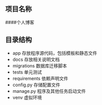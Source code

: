 ## 项目名称

####个人博客

## 目录结构

* app 存放程序源代码，包括模板和静态文件
* docs 存放相关说明文档
* migrations 数据库迁移脚本
* tests 单元测试
* requirements 依赖声明文件
* config.py 存储配置文件
* manage.py 程序及其他任务启动文件
* venv 虚拟环境